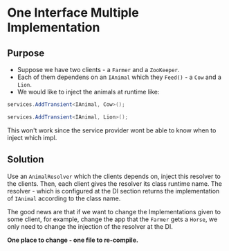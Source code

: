 # One Interface Multiple Implementation

## Purpose

- Suppose we have two clients - a `Farmer` and a `ZooKeeper`. 
- Each of them dependens on an `IAnimal` which they `Feed()` - a `Cow` and a `Lion`. 
- We would like to inject the animals at runtime like: 
```csharp
services.AddTransient<IAnimal, Cow>();
```
```csharp
services.AddTransient<IAnimal, Lion>();
```
This won't work since the service provider wont be able to know when to inject which impl. 


## Solution

Use an `AnimalResolver` which the clients depends on, inject this resolver to the clients. 
Then, each client gives the resolver its class runtime name. 
The resolver - which is configured at the DI section returns the implementation of `IAnimal` according to the class name. 

The good news are that if we want to change the Implementations given to some client, for example, change the app that 
the `Farmer` gets a `Horse`, we only need to change the injection of the resolver at the DI. 

**One place to change - one file to re-compile.**